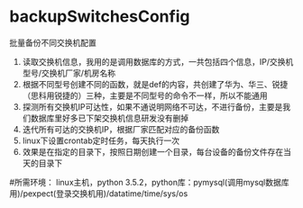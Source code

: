 # backupSwitchesConfig
批量备份不同交换机配置

1. 读取交换机信息，我用的是调用数据库的方式，一共包括四个信息，IP/交换机型号/交换机厂家/机房名称 
2. 根据不同型号创建不同的函数，就是def的内容，共创建了华为、华三、锐捷（思科用锐捷的）三种，主要是不同型号的命令不一样，所以不能通用 
3. 探测所有交换机IP可达性，如果不通说明网络不可达，不进行备份，主要是我们数据库里好多已下架交换机信息研发没有删掉 
4. 迭代所有可达的交换机IP，根据厂家匹配对应的备份函数 
5. linux下设置crontab定时任务，每天执行一次 
6. 效果是在指定的目录下，按照日期创建一个目录，每台设备的备份文件存在当天的目录下

#所需环境： 
linux主机，python 3.5.2，python库：pymysql(调用mysql数据库用)/pexpect(登录交换机用)/datatime/time/sys/os
